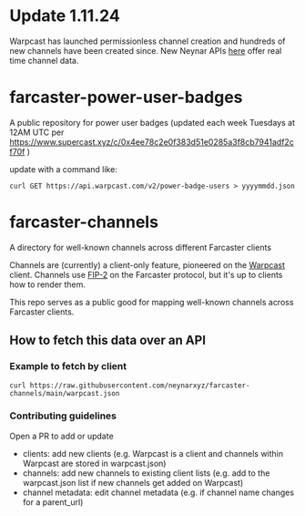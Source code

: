 # Update 1.11.24
Warpcast has launched permissionless channel creation and hundreds of new channels have been created since. New Neynar APIs [here](https://docs.neynar.com/reference/list-all-channels) offer real time channel data.

# farcaster-power-user-badges

A public repository for power user badges (updated each week Tuesdays at 12AM UTC
per https://www.supercast.xyz/c/0x4ee78c2e0f383d51e0285a3f8cb7941adf2cf70f )

update with a command like:

`curl GET https://api.warpcast.com/v2/power-badge-users > yyyymmdd.json`

# farcaster-channels
A directory for well-known channels across different Farcaster clients

Channels are (currently) a client-only feature, pioneered on the [Warpcast](https://warpcast.com/) client. Channels use [FIP-2](https://github.com/farcasterxyz/protocol/discussions/71) on the Farcaster protocol, but it's up to clients how to render them.

This repo serves as a public good for mapping well-known channels across Farcaster clients.


## How to fetch this data over an API

### Example to fetch by client
```
curl https://raw.githubusercontent.com/neynarxyz/farcaster-channels/main/warpcast.json
```

### Contributing guidelines
Open a PR to add or update
- clients: add new clients (e.g. Warpcast is a client and channels within Warpcast are stored in warpcast.json)
- channels: add new channels to existing client lists (e.g. add to the warpcast.json list if new channels get added on Warpcast)
- channel metadata: edit channel metadata (e.g. if channel name changes for a parent_url)
  
